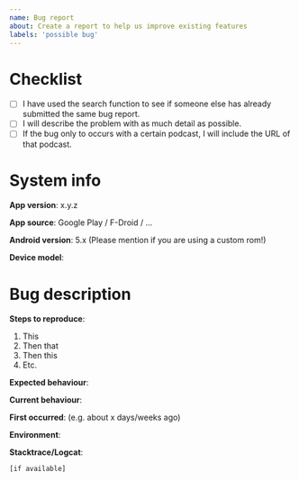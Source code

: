 ```yaml
---
name: Bug report
about: Create a report to help us improve existing features
labels: 'possible bug'
---
```


# Checklist
<!-- Place an x in the boxes to tick them: [x] -->

- [ ] I have used the search function to see if someone else has already submitted the same bug report.
- [ ] I will describe the problem with as much detail as possible.
- [ ] If the bug only to occurs with a certain podcast, I will include the URL of that podcast.

# System info
<!-- The following information is very important to fill out because some bugs may only occur on certain devices or versions of Android. -->

**App version**: x.y.z
<!-- The latest version may be different depending on your device. You can find the version in AntennaPod's settings. -->

**App source**: Google Play / F-Droid / ...
<!-- Please delete irrelevant answer or fill in the blank -->

**Android version**: 5.x (Please mention if you are using a custom rom!)

**Device model**:

# Bug description

**Steps to reproduce**:
1. This
2. Then that
3. Then this
4. Etc.

**Expected behaviour**:
<!-- After following the steps, what did you think AntennaPod would do? -->

**Current behaviour**:
<!-- What did AntennaPod do instead? Screenshots might help. Usually, you can take a screenshot of your smartphone by pressing *Power* + *Volume down* for a few seconds. -->

**First occurred**: (e.g. about x days/weeks ago)

**Environment**:
<!-- Settings you have changed (e.g. Auto Download, changed media player). "Unusual" devices you use (e.g. Bluetooth headphones). -->

**Stacktrace/Logcat**:
<!-- If you are experiencing a crash, including the stacktrace will likely get it fixed sooner. AntennaPod has an `export logs` feature for this. -->
```
[if available]
```
